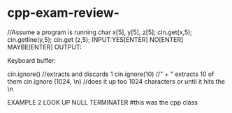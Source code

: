 # cpp-exam-review-
//Assume a program is running 
char x[5], y[5], z[5];
cin.get(x,5);
cin.getline(y,5);
cin.get (z,5); 
INPUT:YES[ENTER]
NO[ENTER]
MAYBE[ENTER]
OUTPUT: 


Keyboard buffer: 

cin.ignore()  //extracts and discards 1
cin.ignore(10)  //" + " extracts 10 of them
cin.ignore (1024, \n) //does it up too 1024 characters or until it hits the \n


EXAMPLE 2 
LOOK UP NULL TERMINATER
#this was the cpp class



